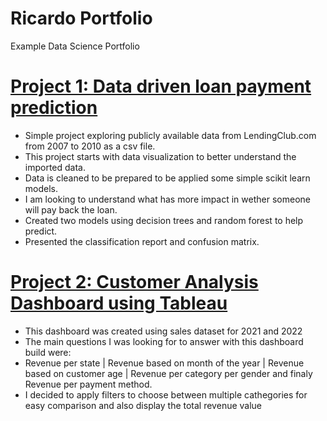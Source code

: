 # Ricardo Portfolio
Example Data Science Portfolio


# [Project 1: Data driven loan payment prediction](https://github.com/hartmann-pereira/D/blob/main/Data_Drive_Loan_Payment_Prediction.ipynb)
* Simple project exploring publicly available data from LendingClub.com from 2007 to 2010 as a csv file.
* This project starts with data visualization to better understand the imported data.
* Data is cleaned to be prepared to be applied some simple scikit learn models.
* I am looking to understand what has more impact in wether someone will pay back the loan.
* Created two models using decision trees and random forest to help predict.
* Presented the classification report and confusion matrix.

# [Project 2: Customer Analysis Dashboard using Tableau](https://public.tableau.com/views/CustomerAnalysisusingsalesdata/Painel1?:language=pt-BR&:display_count=n&:origin=viz_share_link)
* This dashboard was created using sales dataset for 2021 and 2022
* The main questions I was looking for to answer with this dashboard build were: 
* Revenue per state | Revenue based on month of the year | Revenue based on customer age | Revenue per category per gender and finaly Revenue per payment method.
* I decided to apply filters to choose between multiple cathegories for easy comparison and also display the total revenue value
